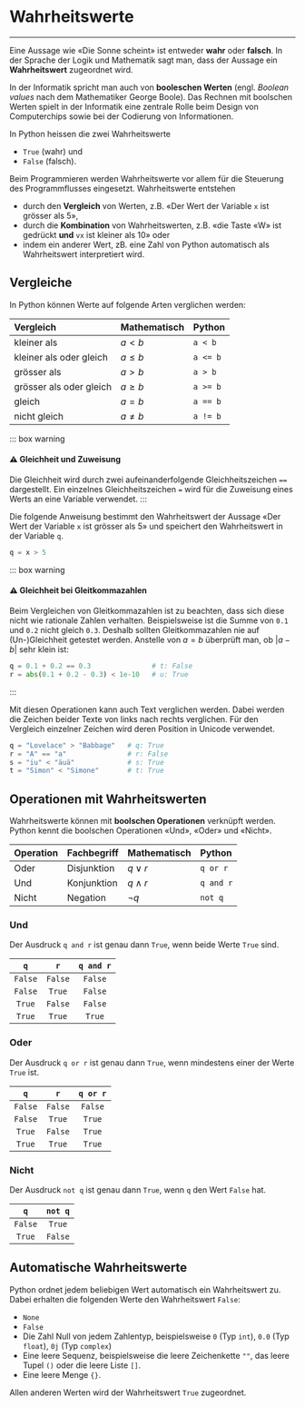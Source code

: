 # Wahrheitswerte
---

Eine Aussage wie «Die Sonne scheint» ist entweder **wahr** oder **falsch**. In der Sprache der Logik und Mathematik sagt man, dass der Aussage ein **Wahrheitswert** zugeordnet wird.

In der Informatik spricht man auch von **booleschen Werten** (engl. *Boolean values* nach dem Mathematiker George Boole). Das Rechnen mit boolschen Werten spielt in der Informatik eine zentrale Rolle beim Design von Computerchips sowie bei der Codierung von Informationen.

In Python heissen die zwei Wahrheitswerte
- `True` (wahr) und
- `False` (falsch).

Beim Programmieren werden Wahrheitswerte vor allem für die Steuerung des Programmflusses eingesetzt. Wahrheitswerte entstehen
- durch den **Vergleich** von Werten, z.B. «Der Wert der Variable `x` ist grösser als 5»,
- durch die **Kombination** von Wahrheitswerten, z.B. «die Taste «W» ist gedrückt **und** `vx` ist kleiner als 10» oder
- indem ein anderer Wert, zB. eine Zahl von Python automatisch als Wahrheitswert interpretiert wird.

## Vergleiche

In Python können Werte auf folgende Arten verglichen werden:

| Vergleich               | Mathematisch | Python   |
|:----------------------- |:------------ |:-------- |
| kleiner als             | $a < b$      | `a < b`  |
| kleiner als oder gleich | $a \leq b$   | `a <= b` |
| grösser als             | $a > b$      | `a > b`  |
| grösser als oder gleich | $a \geq b$   | `a >= b` |
| gleich                  | $a = b$      | `a == b` |
| nicht gleich            | $a \neq b$   | `a != b` |

::: box warning
#### :warning: Gleichheit und Zuweisung
Die Gleichheit wird durch zwei aufeinanderfolgende Gleichheitszeichen `==` dargestellt. Ein einzelnes Gleichheitszeichen `=` wird für die Zuweisung eines Werts an eine Variable verwendet.
:::

Die folgende Anweisung bestimmt den Wahrheitswert der Aussage «Der Wert der Variable `x` ist grösser als 5» und speichert den Wahrheitswert in der Variable `q`.

``` python
q = x > 5
```

::: box warning
#### :warning: Gleichheit bei Gleitkommazahlen

Beim Vergleichen von Gleitkommazahlen ist zu beachten, dass sich diese nicht wie rationale Zahlen verhalten. Beispielsweise ist die Summe von `0.1` und `0.2` nicht gleich `0.3`. Deshalb sollten Gleitkommazahlen nie auf (Un-)Gleichheit getestet werden. Anstelle von $a = b$ überprüft man, ob $|a - b|$ sehr klein ist:

``` python
q = 0.1 + 0.2 == 0.3               # t: False
r = abs(0.1 + 0.2 - 0.3) < 1e-10   # u: True
```
:::

Mit diesen Operationen kann auch Text verglichen werden. Dabei werden die Zeichen beider Texte von links nach rechts verglichen. Für den Vergleich einzelner Zeichen wird deren Position in Unicode verwendet.

``` python
q = "Lovelace" > "Babbage"   # q: True
r = "A" == "a"               # r: False
s = "iu" < "äuä"             # s: True
t = "Simon" < "Simone"       # t: True
```

## Operationen mit Wahrheitswerten

Wahrheitswerte können mit **boolschen Operationen** verknüpft werden. Python kennt die boolschen Operationen «Und», «Oder» und «Nicht».

| Operation | Fachbegriff | Mathematisch | Python    |
|:--------- |:----------- |:------------ |:--------- |
| Oder      | Disjunktion | $q\lor r$    | `q or r`  |
| Und       | Konjunktion | $q\land r$   | `q and r` |
| Nicht     | Negation    | $\lnot q$    | `not q`   |

### Und

Der Ausdruck `q and r` ist genau dann `True`, wenn beide Werte `True` sind.

|   `q`   |   `r`   | `q and r` |
|:-------:|:-------:|:---------:|
| `False` | `False` |  `False`  |
| `False` | `True`  |  `False`  |
| `True`  | `False` |  `False`  |
| `True`  | `True`  |  `True`   |

### Oder

Der Ausdruck `q or r` ist genau dann `True`, wenn mindestens einer der Werte `True` ist.

|   `q`   |   `r`   | `q or r` |
|:-------:|:-------:|:--------:|
| `False` | `False` | `False`  |
| `False` | `True`  |  `True`  |
| `True`  | `False` |  `True`  |
| `True`  | `True`  |  `True`  |

### Nicht

Der Ausdruck `not q` ist genau dann `True`, wenn `q` den Wert `False` hat.

|   `q`   | `not q` |
|:-------:|:-------:|
| `False` | `True`  |
| `True`  | `False` |

## Automatische Wahrheitswerte

Python ordnet jedem beliebigen Wert automatisch ein Wahrheitswert zu. Dabei erhalten die folgenden Werte den Wahrheitswert <code class="python">False</code>:

- `None`
- `False`
- Die Zahl Null von jedem Zahlentyp, beispielsweise `0` (Typ `int`), `0.0` (Typ `float`), `0j` (Typ `complex`)
- Eine leere Sequenz, beispielsweise die leere Zeichenkette `""`, das leere Tupel `()` oder die leere Liste `[]`.
- Eine leere Menge `{}`.

Allen anderen Werten wird der Wahrheitswert `True` zugeordnet.
